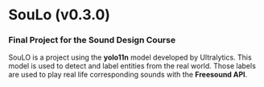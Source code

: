 # **SouLo** (v0.3.0)
### Final Project for the Sound Design Course

SouLO is a project using the **yolo11n** model developed by Ultralytics. This model is used to detect and label entities from the real world. Those labels are used to play real life corresponding sounds with the **Freesound API**.
